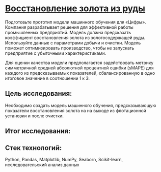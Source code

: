 # [Восстановление золота из руды]()
Подготовьте прототип модели машинного обучения для «Цифры». Компания разрабатывает решения для эффективной работы промышленных предприятий.
Модель должна предсказать коэффициент восстановления золота из золотосодержащей руды. Используйте данные с параметрами добычи и очистки.
Модель поможет оптимизировать производство, чтобы не запускать предприятие с убыточными характеристиками.

Для оценки качества модели предполагается задействовать метрику симметричной средней абсолютной процентной ошибки (sMAPE) для каждого из предсказываемых показателей, сбалансированную в одно итоговое значение в соотношении 1 к 3.
## Цель исследования:

Необходимо создать модель машинного обучения, предсказывающую показатели восстановления золота на на выходе из флотационной установки и после очистки. 

## Итог исследования:

## Стек технологий:
Python, Pandas, Matplotlib, NumPy, Seaborn, Scikit-learn, исследовательский анализ данных
